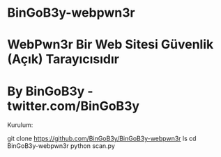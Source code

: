 # BinGoB3y-webpwn3r

# WebPwn3r Bir Web Sitesi Güvenlik (Açık) Tarayıcısıdır
# By BinGoB3y - twitter.com/BinGoB3y

Kurulum:

git clone https://github.com/BinGoB3y/BinGoB3y-webpwn3r
ls
cd BinGoB3y-webpwn3r
python scan.py


